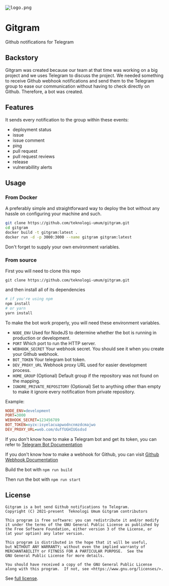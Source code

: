 <kbd>

![logo.png](./logo.png)

</kbd>


# Gitgram

Github notifications for Telegram

## Backstory

Gitgram was created because our team at that time was working on a big project and we uses Telegram to discuss the project. We needed something to receive Github webhook notifications and send them to the Telegram group to ease our communication without having to check directly on Github. Therefore, a bot was created.

## Features

It sends every notification to the group within these events:

- deployment status
- issue
- issue comment
- ping
- pull request
- pull request reviews
- release
- vulnerabillity alerts

## Usage

### From Docker

A preferably simple and straightforward way to deploy the bot
without any hassle on configuring your machine and such.

```sh
git clone https://github.com/teknologi-umum/gitgram.git
cd gitgram
docker build -t gitgram:latest .
docker run -d -p 3000:3000 --name gitgram gitgram:latest
```

Don't forget to supply your own environment variables.

### From source

First you will need to clone this repo

```
git clone https://github.com/teknologi-umum/gitgram.git
```

and then install all of its dependencies

```bash
# if you're using npm
npm install
# or yarn
yarn install
```

To make the bot work properly, you will need these environment variables.
- `NODE_ENV`
	Used for NodeJS to determine whether the bot is running in production or development.
- `PORT`
	Which port to run the HTTP server.
- `WEBHOOK_SECRET`
	Your webhook secret. You should see it when you create your Github webhook.
- `BOT_TOKEN`
	Your telegram bot token.
- `DEV_PROXY_URL`
	Webhook proxy URL used for easier development process.
- `HOME_GROUP` (Optional)
	Default group if the repository was not found on the mapping.
- `IGNORE_PRIVATE_REPOSITORY` (Optional)
	Set to anything other than empty to make it ignore every notification from private repository.

Example:

```ini
NODE_ENV=development
PORT=3000
WEBHOOK_SECRET=123456789
BOT_TOKEN=xyzx:isyelacuapwodncnmzdcmajwo
DEV_PROXY_URL=web.com/duffUGHIUGsdsd
```

If you don't know how to make a Telegram bot and get its token, you can refer to [Telegram Bot Documentation](https://core.telegram.org/bots)

If you don't know how to make a webhook for Github, you can visit
[Github Webhook Documentation](https://docs.github.com/en/developers/webhooks-and-events/webhooks/about-webhooks)

Build the bot with `npm run build`

Then run the bot with `npm run start`

## License

```
Gitgram is a bot send Github notifications to Telegram.
Copyright (C) 2021-present  Teknologi Umum Gitgram contributors

This program is free software: you can redistribute it and/or modify
it under the terms of the GNU General Public License as published by
the Free Software Foundation, either version 3 of the License, or
(at your option) any later version.

This program is distributed in the hope that it will be useful,
but WITHOUT ANY WARRANTY; without even the implied warranty of
MERCHANTABILITY or FITNESS FOR A PARTICULAR PURPOSE.  See the
GNU General Public License for more details.

You should have received a copy of the GNU General Public License
along with this program.  If not, see <https://www.gnu.org/licenses/>.
```

See [full license](./LICENSE).

